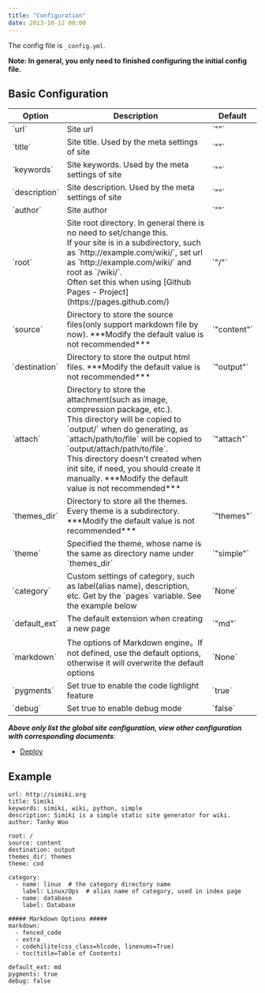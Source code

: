 ```yaml
---
title: "Configuration"
date: 2013-10-12 00:00
---
```


The config file is `_config.yml`.

**Note: In general, you only need to finished configuring the initial config file.**

## Basic Configuration ##

<table class="table table-bordered table-hover" markdown="1">
  <thead>
    <tr>
      <th>Option</th>
      <th>Description</th>
      <th>Default</th>
    </tr>
  </thead>
  <tbody>
    <tr>
      <td>`url`</td>
      <td>Site url</td>
      <td>`""`</td>
    </tr>
    <tr>
      <td>`title`</td>
      <td>Site title. Used by the meta settings of site</td>
      <td>`""`</td>
    </tr>
    <tr>
      <td>`keywords`</td>
      <td>Site keywords. Used by the meta settings of site</td>
      <td>`""`</td>
    </tr>
    <tr>
      <td>`description`</td>
      <td>Site description. Used by the meta settings of site</td>
      <td>`""`</td>
    </tr>
    <tr>
      <td>`author`</td>
      <td>Site author</td>
      <td>`""`</td>
    </tr>
    <tr>
      <td>`root`</td>
      <td>Site root directory. In general there is no need to set/change this.<br />If your site is in a subdirectory, such as `http://example.com/wiki/`, set url as `http://example.com/wiki/` and root as `/wiki/`.<br />Often set this when using [Github Pages - Project](https://pages.github.com/)</td>
      <td>`"/"`</td>
    </tr>
    <tr>
      <td>`source`</td>
      <td>Directory to store the source files(only support markdown file by now). ***Modify the default value is not recommended***</td>
      <td>`"content"`</td>
    </tr>
    <tr>
      <td>`destination`</td>
      <td>Directory to store the output html files. ***Modify the default value is not recommended***</td>
      <td>`"output"`</td>
    </tr>
    <tr>
      <td>`attach`</td>
      <td>Directory to store the attachment(such as image, compression package, etc.).<br />This directory will be copied to `output/` when do generating, as `attach/path/to/file` will be copied to `output/attach/path/to/file`.<br />This directory doesn't created when init site, if need, you should create it manually. ***Modify the default value is not recommended***</td>
      <td>`"attach"`</td>
    </tr>
    <tr>
      <td>`themes_dir`</td>
      <td>Directory to store all the themes. Every theme is a subdirectory. ***Modify the default value is not recommended***</td>
      <td>`"themes"`</td>
    </tr>
    <tr>
      <td>`theme`</td>
      <td>Specified the theme, whose name is the same as directory name under `themes_dir`</td>
      <td>`"simple"`</td>
    </tr>
    <tr>
      <td>`category`</td>
      <td>Custom settings of category, such as label(alias name), description, etc. Get by the `pages` variable. See the example below</td>
      <td>`None`</td>
    </tr>
    <tr>
      <td>`default_ext`</td>
      <td>The default extension when creating a new page</td>
      <td>`"md"`</td>
    </tr>
  <tr>
    <td>`markdown`</td>
    <td>The options of Markdown engine。If not defined, use the default options, otherwise it will overwrite the default options</td>
    <td>`None`</td>
  </tr>
    <tr>
      <td>`pygments`</td>
      <td>Set true to enable the code lighlight feature</td>
      <td>`true`</td>
    </tr>
    <tr>
      <td>`debug`</td>
      <td>Set true to enable debug mode</td>
      <td>`false`</td>
    </tr>
  </tbody>
</table>

***Above only list the global site configuration, view other configuration with corresponding documents***:

* [Deploy](/docs/deploy.html)

## Example ##

	url: http://simiki.org
	title: Simiki
	keywords: simiki, wiki, python, simple
	description: Simiki is a simple static site generator for wiki.
	author: Tanky Woo

	root: /
	source: content
	destination: output
	themes_dir: themes
	theme: cod

	category:
	  - name: linux  # the category directory name
		label: Linux/Ops  # alias name of category, used in index page
	  - name: database
		label: Database

	##### Markdown Options #####
	markdown:
	  - fenced_code
	  - extra
	  - codehilite(css_class=hlcode, linenums=True)
	  - toc(title=Table of Contents)
	
	default_ext: md
	pygments: true
	debug: false
